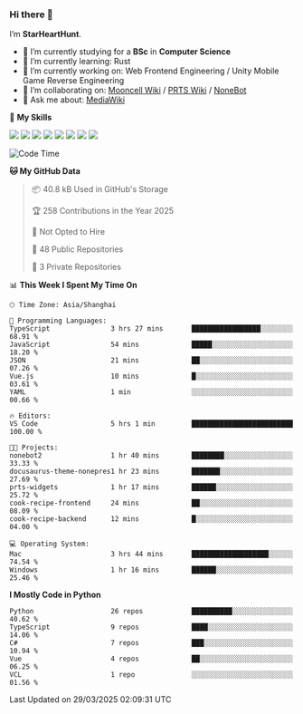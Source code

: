 ### Hi there 👋

I’m **StarHeartHunt**.

- 🏫 I’m currently studying for a **BSc** in **Computer Science**
- 🌱 I’m currently learning: Rust
- 🔭 I’m currently working on: Web Frontend Engineering / Unity Mobile Game Reverse Engineering
- 👯 I’m collaborating on: [Mooncell Wiki](https://fgo.wiki/) / [PRTS Wiki](http://prts.wiki/) / [NoneBot](https://github.com/nonebot)
- 💬 Ask me about: [MediaWiki](https://www.mediawiki.org)

🌟 **My Skills**

![](https://img.shields.io/badge/-Python-3e74a2?style=flat-square&logo=Python&logoColor=fff)
![](https://img.shields.io/badge/-Node.js-339933?style=flat-square&logo=node.js&logoColor=fff)
![](https://img.shields.io/badge/-Vue-4fc08d?style=flat-square&logo=vue.js&logoColor=fff)
![](https://img.shields.io/badge/-React-2d98ce?style=flat-square&logo=React&logoColor=fff)
![](https://img.shields.io/badge/-TypeScript-3178C6?style=flat-square&logo=TypeScript&logoColor=fff)
![](https://img.shields.io/badge/-Docker-2496ED?style=flat-square&logo=Docker&logoColor=fff)
![](https://img.shields.io/badge/-Linux-000000?style=flat-square&logo=Linux&logoColor=fff)
![](https://img.shields.io/badge/-Dotnet-512bd4?style=flat-square&logo=.net&logoColor=fff)

<!--START_SECTION:waka-->
![Code Time](http://img.shields.io/badge/Code%20Time-1%2C517%20hrs%2024%20mins-blue)

**🐱 My GitHub Data** 

> 📦 40.8 kB Used in GitHub's Storage 
 > 
> 🏆 258 Contributions in the Year 2025
 > 
> 🚫 Not Opted to Hire
 > 
> 📜 48 Public Repositories 
 > 
> 🔑 3 Private Repositories 
 > 
📊 **This Week I Spent My Time On** 

```text
🕑︎ Time Zone: Asia/Shanghai

💬 Programming Languages: 
TypeScript               3 hrs 27 mins       █████████████████░░░░░░░░   68.91 % 
JavaScript               54 mins             █████░░░░░░░░░░░░░░░░░░░░   18.20 % 
JSON                     21 mins             ██░░░░░░░░░░░░░░░░░░░░░░░   07.26 % 
Vue.js                   10 mins             █░░░░░░░░░░░░░░░░░░░░░░░░   03.61 % 
YAML                     1 min               ░░░░░░░░░░░░░░░░░░░░░░░░░   00.66 % 

🔥 Editors: 
VS Code                  5 hrs 1 min         █████████████████████████   100.00 % 

🐱‍💻 Projects: 
nonebot2                 1 hr 40 mins        ████████░░░░░░░░░░░░░░░░░   33.33 % 
docusaurus-theme-nonepres1 hr 23 mins        ███████░░░░░░░░░░░░░░░░░░   27.69 % 
prts-widgets             1 hr 17 mins        ██████░░░░░░░░░░░░░░░░░░░   25.72 % 
cook-recipe-frontend     24 mins             ██░░░░░░░░░░░░░░░░░░░░░░░   08.09 % 
cook-recipe-backend      12 mins             █░░░░░░░░░░░░░░░░░░░░░░░░   04.00 % 

💻 Operating System: 
Mac                      3 hrs 44 mins       ███████████████████░░░░░░   74.54 % 
Windows                  1 hr 16 mins        ██████░░░░░░░░░░░░░░░░░░░   25.46 % 
```

**I Mostly Code in Python** 

```text
Python                   26 repos            ██████████░░░░░░░░░░░░░░░   40.62 % 
TypeScript               9 repos             ████░░░░░░░░░░░░░░░░░░░░░   14.06 % 
C#                       7 repos             ███░░░░░░░░░░░░░░░░░░░░░░   10.94 % 
Vue                      4 repos             ██░░░░░░░░░░░░░░░░░░░░░░░   06.25 % 
VCL                      1 repo              ░░░░░░░░░░░░░░░░░░░░░░░░░   01.56 % 
```




 Last Updated on 29/03/2025 02:09:31 UTC
<!--END_SECTION:waka-->
